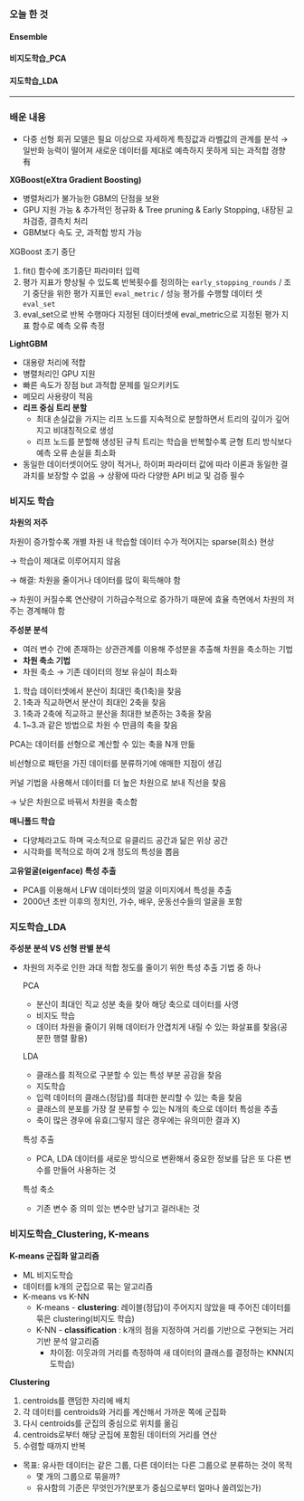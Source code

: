 ### 오늘 한 것

#### Ensemble

#### 비지도학습_PCA

#### 지도학습_LDA

***

### 배운 내용


- 다중 선형 회귀 모델은 필요 이상으로 자세하게 특징값과 라벨값의 관계를 분석 → 일반화 능력이 떨어져 새로운 데이터를 제대로 예측하지 못하게 되는 과적합 경향 有

**XGBoost(eXtra Gradient Boosting)**

- 병렬처리가 불가능한 GBM의 단점을 보완
- GPU 지원 가능 & 추가적인 정규화 & Tree pruning & Early Stopping, 내장된 교차검증, 결측치 처리
- GBM보다 속도 굿, 과적합 방지 가능

XGBoost 조기 중단

1. fit() 함수에 조기중단 파라미터 입력
2. 평가 지표가 향상될 수 있도록 반복횟수를 정의하는 `early_stopping_rounds` /  조기 중단을 위한 평가 지표인 `eval_metric` / 성능 평가를 수행할 데이터 셋 `eval_set`
3. eval_set으로 반복 수행마다 지정된 데이터셋에 eval_metric으로 지정된 평가 지표 함수로 예측 오류 측정

**LightGBM**

- 대용량 처리에 적합
- 병렬처리인 GPU 지원
- 빠른 속도가 장점 but 과적합 문제를 일으키키도
- 메모리 사용량이 적음
- **리프 중심 트리 분할**
    - 최대 손실값을 가지는 리프 노드를 지속적으로 분할하면서 트리의 깊이가 깊어지고 비대칭적으로 생성
    - 리프 노드를 분할해 생성된 규칙 트리는 학습을 반복할수록 균형 트리 방식보다 예측 오류 손실을 최소화
- 동일한 데이터셋이어도 양이 적거나, 하이퍼 파라미터 값에 따라 이론과 동일한 결과치를 보장할 수 없음 → 상황에 따라 다양한 API 비교 및 검증 필수

### 비지도 학습

**차원의 저주**

차원이 증가할수록 개별 차원 내 학습할 데이터 수가 적어지는 sparse(희소) 현상

→ 학습이 제대로 이루어지지 않음

→ 해결: 차원을 줄이거나 데이터를 많이 획득해야 함

→ 차원이 커질수록 연산량이 기하급수적으로 증가하기 때문에 효율 측면에서 차원의 저주는 경계해야 함

**주성분 분석**

- 여러 변수 간에 존재하는 상관관계를 이용해 주성분을 추출해 차원을 축소하는 기법
- **차원 축소 기법**
- 차원 축소 → 기존 데이터의 정보 유실이 최소화

1. 학습 데이터셋에서 분산이 최대인 축(1축)을 찾음
2. 1축과 직교하면서 분산이 최대인 2축을 찾음
3. 1축과 2축에 직교하고 분산을 최대한 보존하는 3축을 찾음
4. 1~3.과 같은 방법으로 차원 수 만큼의 축을 찾음

PCA는 데이터를 선형으로 계산할 수 있는 축을 N개 만듦

비선형으로 패턴을 가진 데이터를 분류하기에 애매한 지점이 생김

커널 기법을 사용해서 데이터를 더 높은 차원으로 보내 직선을 찾음

→ 낮은 차원으로 바꿔서 차원을 축소함

**매니폴드 학습**

- 다양체라고도 하며 국소적으로 유클리드 공간과 닮은 위상 공간
- 시각화를 목적으로 하여 2개 정도의 특성을 뽑음

**고유얼굴(eigenface) 특성 추출**

- PCA를 이용해서 LFW 데이터셋의 얼굴 이미지에서 특성을 추출
- 2000년 초반 이후의 정치인, 가수, 배우, 운동선수들의 얼굴을 포함

### 지도학습_LDA

**주성분 분석 VS 선형 판별 분석**

- 차원의 저주로 인한 과대 적합 정도를 줄이기 위한 특성 추출 기법 중 하나
    
    PCA
    
    - 분산이 최대인 직교 성분 축을 찾아 해당 축으로 데이터를 사영
    - 비지도 학습
    - 데이터 차원을 줄이기 위해 데이터가 안겹치게 내릴 수 있는 화살표를 찾음(공분한 행렬 활용)
    
    LDA
    
    - 클래스를 최적으로 구분할 수 있는 특성 부분 공감을 찾음
    - 지도학습
    - 입력 데이터의 클래스(정답)를 최대한 분리할 수 있는 축을 찾음
    - 클래스의 분포를 가장 잘 분류할 수 있는 N개의 축으로 데이터 특성을 추출
    - 축이 많은 경우에 유효(그렇지 않은 경우에는 유의미한 결과 X)
    
    특성 추출
    
    - PCA, LDA 데이터를 새로운 방식으로 변환해서 중요한 정보를 담은 또 다른 변수를 만들어 사용하는 것
    
    특성 축소
    
    - 기존 변수 중 의미 있는 변수만 남기고 걸러내는 것

### 비지도학습_Clustering, K-means

**K-means 군집화 알고리즘**

- ML 비지도학습
- 데이터를 k개의 군집으로 묶는 알고리즘
- K-means vs K-NN
    - K-means - **clustering**: 레이블(정답)이 주어지지 않았을 때 주어진 데이터를 묶은 clustering(비지도 학습)
    - K-NN - **classification** : k개의 점을 지정하여 거리를 기반으로 구현되는 거리기반 분석 알고리즘
        - 차이점: 이웃과의 거리를 측정하여 새 데이터의 클래스를 결정하는 KNN(지도학습)

**Clustering**

1. centroids를 랜덤한 자리에 배치
2. 각 데이터를 centroids와 거리를 계산해서 가까운 쪽에 군집화
3. 다시 centroids를 군집의 중심으로 위치를 옮김
4. centroids로부터 해당 군집에 포함된 데이터의 거리를 연산
5. 수렴할 때까지 반복

- 목표: 유사한 데이터는 같은 그룹, 다른 데이터는 다른 그룹으로 분류하는 것이 목적
    - 몇 개의 그룹으로 묶을까?
    - 유사함의 기준은 무엇인가?(분포가 중심으로부터 얼마나 쏠려있는가)
